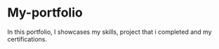 # My-portfolio
In this portfolio, I showcases my skills, project that i completed and my certifications. 
